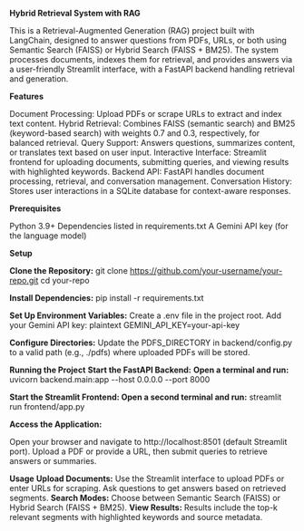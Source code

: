 **Hybrid Retrieval System with RAG**

This is a Retrieval-Augmented Generation (RAG) project built with LangChain, designed to answer questions from PDFs, URLs, or both using Semantic Search (FAISS) or Hybrid Search (FAISS + BM25). The system processes documents, indexes them for retrieval, and provides answers via a user-friendly Streamlit interface, with a FastAPI backend handling retrieval and generation.

**Features**

Document Processing: Upload PDFs or scrape URLs to extract and index text content.
Hybrid Retrieval: Combines FAISS (semantic search) and BM25 (keyword-based search) with weights 0.7 and 0.3, respectively, for balanced retrieval.
Query Support: Answers questions, summarizes content, or translates text based on user input.
Interactive Interface: Streamlit frontend for uploading documents, submitting queries, and viewing results with highlighted keywords.
Backend API: FastAPI handles document processing, retrieval, and conversation management.
Conversation History: Stores user interactions in a SQLite database for context-aware responses.

**Prerequisites**

Python 3.9+
Dependencies listed in requirements.txt
A Gemini API key (for the language model)

**Setup**

**Clone the Repository:**
   git clone https://github.com/your-username/your-repo.git
   cd your-repo

**Install Dependencies:**
   pip install -r requirements.txt

**Set Up Environment Variables:**
Create a .env file in the project root.
Add your Gemini API key: plaintext GEMINI_API_KEY=your-api-key

**Configure Directories:**
Update the PDFS_DIRECTORY in backend/config.py to a valid path (e.g., ./pdfs) where uploaded PDFs will be stored.

**Running the Project**
**Start the FastAPI Backend:** **Open a terminal and run:**
   uvicorn backend.main:app --host 0.0.0.0 --port 8000

**Start the Streamlit Frontend: Open a second terminal and run:**
   streamlit run frontend/app.py

**Access the Application:**

Open your browser and navigate to http://localhost:8501 (default Streamlit port).
Upload a PDF or provide a URL, then submit queries to retrieve answers or summaries.

**Usage**
**Upload Documents:** Use the Streamlit interface to upload PDFs or enter URLs for scraping.
Ask questions to get answers based on retrieved segments.
**Search Modes:** Choose between Semantic Search (FAISS) or Hybrid Search (FAISS + BM25).
**View Results:** Results include the top-k relevant segments with highlighted keywords and source metadata.
